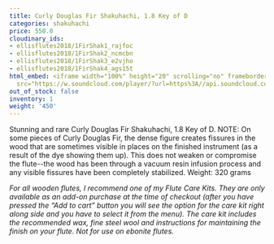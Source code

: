 ```yaml
---
title: Curly Douglas Fir Shakuhachi, 1.8 Key of D
categories: shakuhachi
price: 550.0
cloudinary_ids:
- ellisflutes2018/1FirShak1_rajfoc
- ellisflutes2018/1FirShak2_ncmcbn
- ellisflutes2018/1FirShak3_e2vjho
- ellisflutes2018/1FirShak4_ags15t
html_embed: <iframe width="100%" height="20" scrolling="no" frameborder="no" allow="autoplay"
  src="https://w.soundcloud.com/player/?url=https%3A//api.soundcloud.com/tracks/192693525&color=%23ff5500&inverse=false&auto_play=false&show_user=true"></iframe>
out_of_stock: false
inventory: 1
weight: '450'
---
```


Stunning and rare Curly Douglas Fir Shakuhachi, 1.8 Key of D.   NOTE: On some pieces of Curly Douglas Fir, the dense figure creates fissures in the wood that are sometimes visible in places on the finished instrument (as a result of the dye showing them up).  This does not weaken or compromise the flute--the wood has been through a vacuum resin infusion process and any visible fissures have been completely stabilized.  Weight: 320 grams

*For all wooden flutes, I recommend one of my Flute Care Kits.  They are only available as an add-on purchase at the time of checkout (after you have pressed the “Add to cart” button you will see the option for the care kit right along side and you have to select it from the menu). The care kit includes the recommended wax, fine steel wool and instructions for maintaining the finish on your flute.  Not for use on ebonite flutes.*